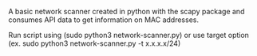 A basic network scanner created in python with the scapy package and consumes API data to get information on MAC addresses. 

Run script using (sudo python3 network-scanner.py) or use target option (ex. sudo python3 network-scanner.py -t x.x.x.x/24) 
